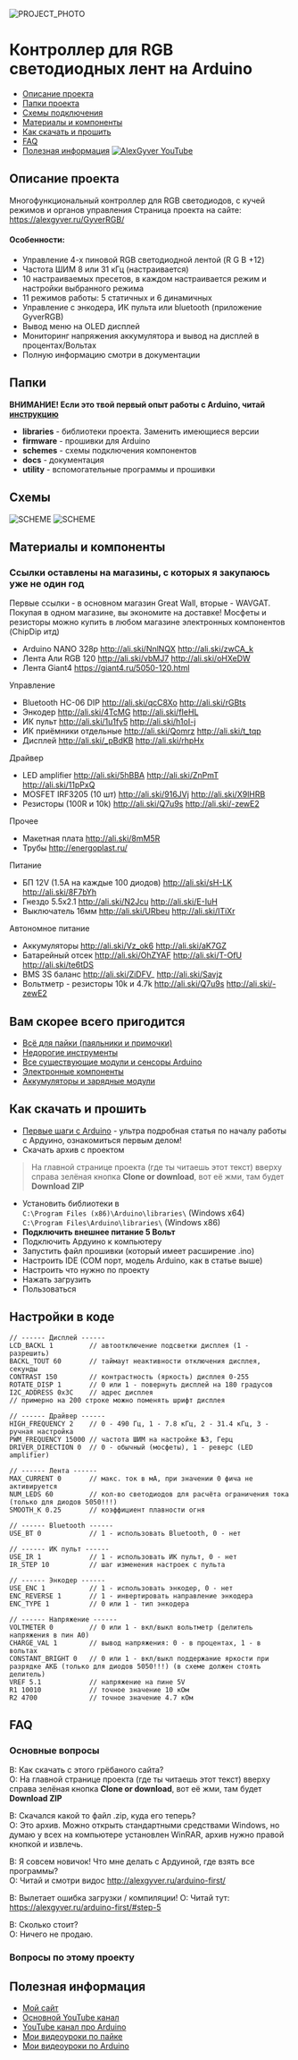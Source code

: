 ![PROJECT_PHOTO](https://github.com/AlexGyver/GyverRGB/blob/master/proj_img.jpg)
# Контроллер для RGB светодиодных лент на Arduino
* [Описание проекта](#chapter-0)
* [Папки проекта](#chapter-1)
* [Схемы подключения](#chapter-2)
* [Материалы и компоненты](#chapter-3)
* [Как скачать и прошить](#chapter-4)
* [FAQ](#chapter-5)
* [Полезная информация](#chapter-6)
[![AlexGyver YouTube](http://alexgyver.ru/git_banner.jpg)](https://www.youtube.com/channel/UCgtAOyEQdAyjvm9ATCi_Aig?sub_confirmation=1)

<a id="chapter-0"></a>
## Описание проекта
Многофункциональный контроллер для RGB светодиодов, с кучей режимов и органов управления
Страница проекта на сайте: https://alexgyver.ru/GyverRGB/  
   
#### Особенности:
- Управление 4-х пиновой RGB светодиодной лентой (R G B +12)
- Частота ШИМ 8 или 31 кГц (настраивается)
- 10 настраиваемых пресетов, в каждом настраивается режим и настройки выбранного режима
- 11 режимов работы: 5 статичных и 6 динамичных
- Управление с энкодера, ИК пульта или bluetooth (приложение GyverRGB)
- Вывод меню на OLED дисплей
- Мониторинг напряжения аккумулятора и вывод на дисплей в процентах/Вольтах
- Полную информацию смотри в документации

<a id="chapter-1"></a>
## Папки
**ВНИМАНИЕ! Если это твой первый опыт работы с Arduino, читай [инструкцию](#chapter-4)**
- **libraries** - библиотеки проекта. Заменить имеющиеся версии
- **firmware** - прошивки для Arduino
- **schemes** - схемы подключения компонентов
- **docs** - документация
- **utility** - вспомогательные программы и прошивки

<a id="chapter-2"></a>
## Схемы
![SCHEME](https://github.com/AlexGyver/GyverRGB/blob/master/schemes/scheme0.jpg)
![SCHEME](https://github.com/AlexGyver/GyverRGB/blob/master/schemes/scheme1.jpg)

<a id="chapter-3"></a>
## Материалы и компоненты
### Ссылки оставлены на магазины, с которых я закупаюсь уже не один год
Первые ссылки - в основном магазин Great Wall, вторые - WAVGAT. Покупая в одном магазине, вы экономите на доставке!
Мосфеты и резисторы можно купить в любом магазине электронных компонентов (ChipDip итд)
- Arduino NANO 328p http://ali.ski/NnlNQX  http://ali.ski/zwCA_k
- Лента Али RGB 120 http://ali.ski/vbMJ7  http://ali.ski/oHXeDW
- Лента Giant4 https://giant4.ru/5050-120.html

Управление
- Bluetooth HC-06 DIP http://ali.ski/qcC8Xo  http://ali.ski/rGBts
- Энкодер http://ali.ski/4TcMG  http://ali.ski/fIeHL
- ИК пульт http://ali.ski/1u1fy5  http://ali.ski/h1oI-j
- ИК приёмники отдельные http://ali.ski/Qomrz  http://ali.ski/t_tqp
- Дисплей http://ali.ski/_pBdKB  http://ali.ski/rhpHx

Драйвер
- LED amplifier http://ali.ski/5hBBA  http://ali.ski/ZnPmT  http://ali.ski/11pPxQ
- MOSFET IRF3205 (10 шт) http://ali.ski/916JVj  http://ali.ski/X9lHRB
- Резисторы (100R и 10k) http://ali.ski/Q7u9s  http://ali.ski/-zewE2

Прочее
- Макетная плата http://ali.ski/8mM5R
- Трубы http://energoplast.ru/

Питание
- БП 12V (1.5A на каждые 100 диодов) http://ali.ski/sH-LK  http://ali.ski/8F7bYh
- Гнездо 5.5x2.1 http://ali.ski/N2Jcu  http://ali.ski/E-IuH
- Выключатель 16мм http://ali.ski/URbeu  http://ali.ski/ITiXr

Автономное питание
- Аккумуляторы http://ali.ski/Vz_ok6  http://ali.ski/aK7GZ
- Батарейный отсек http://ali.ski/OhZYAF  http://ali.ski/T-OfU  http://ali.ski/te6tDS
- BMS 3S баланс http://ali.ski/ZiDFV_  http://ali.ski/Savjz
- Вольтметр - резисторы 10k и 4.7k http://ali.ski/Q7u9s  http://ali.ski/-zewE2

## Вам скорее всего пригодится
* [Всё для пайки (паяльники и примочки)](http://alexgyver.ru/all-for-soldering/)
* [Недорогие инструменты](http://alexgyver.ru/my_instruments/)
* [Все существующие модули и сенсоры Arduino](http://alexgyver.ru/arduino_shop/)
* [Электронные компоненты](http://alexgyver.ru/electronics/)
* [Аккумуляторы и зарядные модули](http://alexgyver.ru/18650/)

<a id="chapter-4"></a>
## Как скачать и прошить
* [Первые шаги с Arduino](http://alexgyver.ru/arduino-first/) - ультра подробная статья по началу работы с Ардуино, ознакомиться первым делом!
* Скачать архив с проектом
> На главной странице проекта (где ты читаешь этот текст) вверху справа зелёная кнопка **Clone or download**, вот её жми, там будет **Download ZIP**
* Установить библиотеки в  
`C:\Program Files (x86)\Arduino\libraries\` (Windows x64)  
`C:\Program Files\Arduino\libraries\` (Windows x86)
* **Подключить внешнее питание 5 Вольт**
* Подключить Ардуино к компьютеру
* Запустить файл прошивки (который имеет расширение .ino)
* Настроить IDE (COM порт, модель Arduino, как в статье выше)
* Настроить что нужно по проекту
* Нажать загрузить
* Пользоваться  

## Настройки в коде
    // ------ Дисплей ------
    LCD_BACKL 1         // автоотключение подсветки дисплея (1 - разрешить) 
    BACKL_TOUT 60       // таймаут неактивности отключения дисплея, секунды
    CONTRAST 150        // контрастность (яркость) дисплея 0-255
    ROTATE_DISP 1       // 0 или 1 - повернуть дисплей на 180 градусов
    I2C_ADDRESS 0x3C    // адрес дисплея
    // примерно на 200 строке можно поменять шрифт дисплея

    // ------ Драйвер ------
    HIGH_FREQUENCY 2    // 0 - 490 Гц, 1 - 7.8 кГц, 2 - 31.4 кГц, 3 - ручная настройка
    PWM_FREQUENCY 15000 // частота ШИМ на настройке №3, Герц
    DRIVER_DIRECTION 0  // 0 - обычный (мосфеты), 1 - реверс (LED amplifier)

    // ------ Лента ------
    MAX_CURRENT 0       // макс. ток в мА, при значении 0 фича не активируется
    NUM_LEDS 60         // кол-во светодиодов для расчёта ограничения тока (только для диодов 5050!!!)
    SMOOTH_K 0.25       // коэффициент плавности огня

    // ------ Bluetooth ------
    USE_BT 0            // 1 - использовать Bluetooth, 0 - нет

    // ------ ИК пульт ------
    USE_IR 1            // 1 - использовать ИК пульт, 0 - нет
    IR_STEP 10          // шаг изменения настроек с пульта

    // ------ Энкодер ------
    USE_ENC 1           // 1 - использовать энкодер, 0 - нет
    ENC_REVERSE 1       // 1 - инвертировать направление энкодера
    ENC_TYPE 1          // 0 или 1 - тип энкодера

    // ------ Напряжение ------
    VOLTMETER 0         // 0 или 1 - вкл/выкл вольтметр (делитель напряжения в пин А0)
    CHARGE_VAL 1        // вывод напряжения: 0 - в процентах, 1 - в вольтах
    CONSTANT_BRIGHT 0   // 0 или 1 - вкл/выкл поддержание яркости при разрядке АКБ (только для диодов 5050!!!) (в схеме должен стоять делитель)
    VREF 5.1            // напряжение на пине 5V
    R1 10010            // точное значение 10 кОм
    R2 4700             // точное значение 4.7 кОм
	
<a id="chapter-5"></a>
## FAQ
### Основные вопросы
В: Как скачать с этого грёбаного сайта?  
О: На главной странице проекта (где ты читаешь этот текст) вверху справа зелёная кнопка **Clone or download**, вот её жми, там будет **Download ZIP**

В: Скачался какой то файл .zip, куда его теперь?  
О: Это архив. Можно открыть стандартными средствами Windows, но думаю у всех на компьютере установлен WinRAR, архив нужно правой кнопкой и извлечь.

В: Я совсем новичок! Что мне делать с Ардуиной, где взять все программы?  
О: Читай и смотри видос http://alexgyver.ru/arduino-first/

В: Вылетает ошибка загрузки / компиляции!
О: Читай тут: https://alexgyver.ru/arduino-first/#step-5

В: Сколько стоит?  
О: Ничего не продаю.

### Вопросы по этому проекту

<a id="chapter-6"></a>
## Полезная информация
* [Мой сайт](http://alexgyver.ru/)
* [Основной YouTube канал](https://www.youtube.com/channel/UCgtAOyEQdAyjvm9ATCi_Aig?sub_confirmation=1)
* [YouTube канал про Arduino](https://www.youtube.com/channel/UC4axiS76D784-ofoTdo5zOA?sub_confirmation=1)
* [Мои видеоуроки по пайке](https://www.youtube.com/playlist?list=PLOT_HeyBraBuMIwfSYu7kCKXxQGsUKcqR)
* [Мои видеоуроки по Arduino](http://alexgyver.ru/arduino_lessons/)